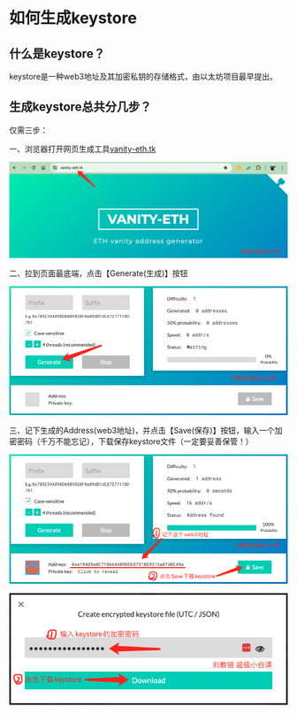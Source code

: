 # 如何生成keystore

## 什么是keystore？

keystore是一种web3地址及其加密私钥的存储格式，由以太坊项目最早提出。

## 生成keystore总共分几步？

仅需三步：

一、浏览器打开网页生成工具[vanity-eth.tk](https://vanity-eth.tk/)

![](01.png)

二、拉到页面最底端，点击【Generate(生成)】按钮

![](02.png)

三、记下生成的Address(web3地址)，并点击【Save(保存)】按钮，输入一个加密密码（千万不能忘记），下载保存keystore文件（一定要妥善保管！）

![](03.png)

![](04.png)

